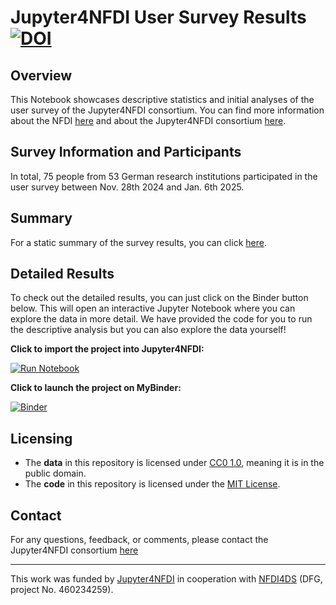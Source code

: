 # Jupyter4NFDI User Survey Results [![DOI](https://zenodo.org/badge/923105760.svg)](https://doi.org/10.5281/zenodo.15064633)

## Overview 

This Notebook showcases descriptive statistics and initial analyses of
the user survey of the Jupyter4NFDI consortium. You can find more information about
the NFDI [here](https://www.nfdi.de/?lang=en) and about the Jupyter4NFDI consortium [here](https://nfdi-jupyter.de/).

## Survey Information and Participants

In total, 75 people from 53 German research institutions participated in the user survey between Nov. 28th 2024 and Jan. 6th 2025.

## Summary

For a static summary of the survey results, you can click [here](https://gesiscss.github.io/Jupyter4NFDI_survey_results/Jupyter4NFDI%20Survey%20Summary.html).

## Detailed Results

To check out the detailed results, you can just click on the Binder button below. This will open
an interactive Jupyter Notebook where you can explore the data in more detail. We have provided the code for you to run the descriptive
analysis but you can also explore the data yourself!

**Click to import the project into Jupyter4NFDI:**

<a href="https://hub.nfdi-jupyter.de/r2d/gh/gesiscss/Jupyter4NFDI_survey_results/HEAD" target="_blank">
    <img src="https://nfdi-jupyter.de/images/nfdi_badge.svg" alt="Run Notebook">
</a>


**Click  to launch the project on MyBinder:**

[![Binder](https://mybinder.org/badge_logo.svg)](https://mybinder.org/v2/gh/gesiscss/Jupyter4NFDI_survey_results/HEAD)


## Licensing

- The **data** in this repository is licensed under [CC0 1.0](https://creativecommons.org/publicdomain/zero/1.0/legalcode.txt), meaning it is in the public domain.
- The **code** in this repository is licensed under the [MIT License](https://choosealicense.com/licenses/mit/).


## Contact

For any questions, feedback, or comments, please contact the Jupyter4NFDI consortium [here](mailto:jupyter4nfdi@lists.nfdi.de)

---

This work was funded by [Jupyter4NFDI](https://nfdi-jupyter.de) in cooperation with [NFDI4DS](https://www.nfdi4datascience.de) (DFG, project No. 460234259).
